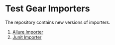 # Test Gear Importers
The repository contains new versions of importers.

 1. [Allure Importer](https://github.com/testgear-tms/importers/tree/main/testgear-importer-allure)
 2. [Junit Importer](https://github.com/testgear-tms/importers/tree/main/testgear-importer-junit)
